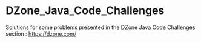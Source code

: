 # DZone_Java_Code_Challenges
Solutions for some problems presented in the DZone Java Code Challenges section : https://dzone.com/
